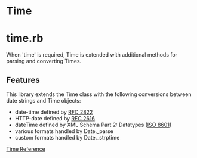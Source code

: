 # Time

# time.rb

When 'time' is required, Time is extended with additional methods for parsing
and converting Times.

## Features

This library extends the Time class with the following conversions between
date strings and Time objects:

*   date-time defined by [RFC 2822](http://www.ietf.org/rfc/rfc2822.txt)
*   HTTP-date defined by [RFC 2616](http://www.ietf.org/rfc/rfc2616.txt)
*   dateTime defined by XML Schema Part 2: Datatypes ([ISO
    8601](http://www.iso.org/iso/date_and_time_format))
*   various formats handled by Date._parse
*   custom formats handled by Date._strptime


[Time Reference](https://ruby-doc.org/stdlib-2.7.0/libdoc/time/rdoc/Time.html)
